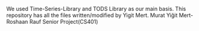 We used Time-Series-Library and TODS Library as our main basis. This repository has all the files written/modified by Yigit Mert.
Murat Yiğit Mert- Roshaan Rauf Senior Project(CS401) 
